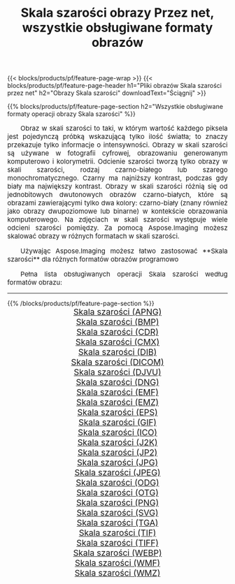 ﻿---
title: Skala szarości obrazy Przez net, wszystkie obsługiwane formaty obrazów 
weight: 3920
url: /pl/net/grayscale 
lang: pl
langdirlevel: 2
locales: zh-hans,ja,it,ru,de,es,fr,nl,id,lt,pl,pt,vi,tr,ko,zh-hant,ar,hi,th,sv,cs,uk,he
description: Używając Aspose.Imaging możesz łatwo Skala szarości obrazy Via net
---

{{< blocks/products/pf/feature-page-wrap >}}
{{< blocks/products/pf/feature-page-header h1="Pliki obrazów Skala szarości przez net" h2="Obrazy Skala szarości" downloadText="Ściągnij" >}}


{{% blocks/products/pf/feature-page-section  h2="Wszystkie obsługiwane formaty operacji obrazy Skala szarości" %}}
<p align="justify" style="text-indent:2em;font-size:15px;">
Obraz w skali szarości to taki, w którym wartość każdego piksela jest pojedynczą próbką wskazującą tylko ilość światła; to znaczy przekazuje tylko informacje o intensywności. Obrazy w skali szarości są używane w fotografii cyfrowej, obrazowaniu generowanym komputerowo i kolorymetrii. Odcienie szarości tworzą tylko obrazy w skali szarości, rodzaj czarno-białego lub szarego monochromatycznego. Czarny ma najniższy kontrast, podczas gdy biały ma największy kontrast. Obrazy w skali szarości różnią się od jednobitowych dwutonowych obrazów czarno-białych, które są obrazami zawierającymi tylko dwa kolory: czarno-biały (znany również jako obrazy dwupoziomowe lub binarne) w kontekście obrazowania komputerowego. Na zdjęciach w skali szarości występuje wiele odcieni szarości pomiędzy. Za pomocą Aspose.Imaging możesz skalować obrazy w różnych formatach w skali szarości.
</p>
<p align="justify" style="text-indent:2em;font-size:15px;">
Używając Aspose.Imaging możesz łatwo zastosować **Skala szarości** dla różnych formatów obrazów programowo
</p>
<p align="justify" style="text-indent:2em;font-size:15px;">
Pełna lista obsługiwanych operacji Skala szarości według formatów obrazu:
</p>
<hr/>
{{% /blocks/products/pf/feature-page-section %}}
<div class="container-fluid productfamilypage bg-gray">
    <div class="convertypes bg-gray agp-content section">
        <div class="container">
		<div class="row other-converters" style="gap: 10px;font-size: 19px;text-align:center;">
		    <div class='col-md-2 other-converter remove-lp remove-rp'><a href="/imaging/pl/net/grayscale/apng" style="padding:15px;">Skala szarości (APNG)</a></div><div class='col-md-2 other-converter remove-lp remove-rp'><a href="/imaging/pl/net/grayscale/bmp" style="padding:15px;">Skala szarości (BMP)</a></div><div class='col-md-2 other-converter remove-lp remove-rp'><a href="/imaging/pl/net/grayscale/cdr" style="padding:15px;">Skala szarości (CDR)</a></div><div class='col-md-2 other-converter remove-lp remove-rp'><a href="/imaging/pl/net/grayscale/cmx" style="padding:15px;">Skala szarości (CMX)</a></div><div class='col-md-2 other-converter remove-lp remove-rp'><a href="/imaging/pl/net/grayscale/dib" style="padding:15px;">Skala szarości (DIB)</a></div><div class='col-md-2 other-converter remove-lp remove-rp'><a href="/imaging/pl/net/grayscale/dicom" style="padding:15px;">Skala szarości (DICOM)</a></div><div class='col-md-2 other-converter remove-lp remove-rp'><a href="/imaging/pl/net/grayscale/djvu" style="padding:15px;">Skala szarości (DJVU)</a></div><div class='col-md-2 other-converter remove-lp remove-rp'><a href="/imaging/pl/net/grayscale/dng" style="padding:15px;">Skala szarości (DNG)</a></div><div class='col-md-2 other-converter remove-lp remove-rp'><a href="/imaging/pl/net/grayscale/emf" style="padding:15px;">Skala szarości (EMF)</a></div><div class='col-md-2 other-converter remove-lp remove-rp'><a href="/imaging/pl/net/grayscale/emz" style="padding:15px;">Skala szarości (EMZ)</a></div><div class='col-md-2 other-converter remove-lp remove-rp'><a href="/imaging/pl/net/grayscale/eps" style="padding:15px;">Skala szarości (EPS)</a></div><div class='col-md-2 other-converter remove-lp remove-rp'><a href="/imaging/pl/net/grayscale/gif" style="padding:15px;">Skala szarości (GIF)</a></div><div class='col-md-2 other-converter remove-lp remove-rp'><a href="/imaging/pl/net/grayscale/ico" style="padding:15px;">Skala szarości (ICO)</a></div><div class='col-md-2 other-converter remove-lp remove-rp'><a href="/imaging/pl/net/grayscale/j2k" style="padding:15px;">Skala szarości (J2K)</a></div><div class='col-md-2 other-converter remove-lp remove-rp'><a href="/imaging/pl/net/grayscale/jp2" style="padding:15px;">Skala szarości (JP2)</a></div><div class='col-md-2 other-converter remove-lp remove-rp'><a href="/imaging/pl/net/grayscale/jpg" style="padding:15px;">Skala szarości (JPG)</a></div><div class='col-md-2 other-converter remove-lp remove-rp'><a href="/imaging/pl/net/grayscale/jpeg" style="padding:15px;">Skala szarości (JPEG)</a></div><div class='col-md-2 other-converter remove-lp remove-rp'><a href="/imaging/pl/net/grayscale/odg" style="padding:15px;">Skala szarości (ODG)</a></div><div class='col-md-2 other-converter remove-lp remove-rp'><a href="/imaging/pl/net/grayscale/otg" style="padding:15px;">Skala szarości (OTG)</a></div><div class='col-md-2 other-converter remove-lp remove-rp'><a href="/imaging/pl/net/grayscale/png" style="padding:15px;">Skala szarości (PNG)</a></div><div class='col-md-2 other-converter remove-lp remove-rp'><a href="/imaging/pl/net/grayscale/svg" style="padding:15px;">Skala szarości (SVG)</a></div><div class='col-md-2 other-converter remove-lp remove-rp'><a href="/imaging/pl/net/grayscale/tga" style="padding:15px;">Skala szarości (TGA)</a></div><div class='col-md-2 other-converter remove-lp remove-rp'><a href="/imaging/pl/net/grayscale/tif" style="padding:15px;">Skala szarości (TIF)</a></div><div class='col-md-2 other-converter remove-lp remove-rp'><a href="/imaging/pl/net/grayscale/tiff" style="padding:15px;">Skala szarości (TIFF)</a></div><div class='col-md-2 other-converter remove-lp remove-rp'><a href="/imaging/pl/net/grayscale/webp" style="padding:15px;">Skala szarości (WEBP)</a></div><div class='col-md-2 other-converter remove-lp remove-rp'><a href="/imaging/pl/net/grayscale/wmf" style="padding:15px;">Skala szarości (WMF)</a></div><div class='col-md-2 other-converter remove-lp remove-rp'><a href="/imaging/pl/net/grayscale/wmz" style="padding:15px;">Skala szarości (WMZ)</a></div>
                </div>
        </div>
    </div>
</div>
<br/>
